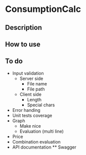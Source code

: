 # ConsumptionCalc
## Description
## How to use
## To do
* Input validation
  * Server side
    * File name
    * File path
  * Client side
    * Length
    * Special chars
* Error handing
* Unit tests coverage
* Graph
  * Make nice
  * Evaluation (multi line)
* Price
* Combination evaluation
* API documentation
** Swagger
